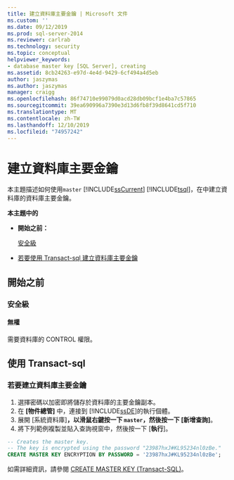 ```yaml
---
title: 建立資料庫主要金鑰 | Microsoft 文件
ms.custom: ''
ms.date: 09/12/2019
ms.prod: sql-server-2014
ms.reviewer: carlrab
ms.technology: security
ms.topic: conceptual
helpviewer_keywords:
- database master key [SQL Server], creating
ms.assetid: 8cb24263-e97d-4e4d-9429-6cf494a4d5eb
author: jaszymas
ms.author: jaszymas
manager: craigg
ms.openlocfilehash: 86f74710e99079d0acd28db09bcf1e4ba7c57865
ms.sourcegitcommit: 39ea690996a7390e3d13d6fb8f39d8641cd5f710
ms.translationtype: MT
ms.contentlocale: zh-TW
ms.lasthandoff: 12/10/2019
ms.locfileid: "74957242"
---
```

# <a name="create-a-database-master-key"></a>建立資料庫主要金鑰

本主題描述如何使用`master` [!INCLUDE[ssCurrent](../../../includes/sscurrent-md.md)] [!INCLUDE[tsql](../../../includes/tsql-md.md)]，在中建立資料庫的資料庫主要金鑰。

**本主題中的**

- **開始之前：**

  [安全級](#Security)

- [若要使用 Transact-sql 建立資料庫主要金鑰](#TsqlProcedure)

## <a name="BeforeYouBegin"></a>開始之前

### <a name="Security"></a>安全級

#### <a name="Permissions"></a>無權

需要資料庫的 CONTROL 權限。

## <a name="TsqlProcedure"></a>使用 Transact-sql

### <a name="to-create-a-database-master-key"></a>若要建立資料庫主要金鑰

1. 選擇密碼以加密即將儲存於資料庫的主要金鑰副本。
2. 在 **[物件總管]** 中，連接到 [!INCLUDE[ssDE](../../../includes/ssde-md.md)]的執行個體。
3. 展開 [系統資料庫]****，以滑鼠右鍵按一下 `master`，然後按一下 [新增查詢]****。
4. 將下列範例複製並貼入查詢視窗中，然後按一下 [**執行**]。

  ```sql
  -- Creates the master key.
  -- The key is encrypted using the password "23987hxJ#KL95234nl0zBe."
  CREATE MASTER KEY ENCRYPTION BY PASSWORD = '23987hxJ#KL95234nl0zBe';
```

如需詳細資訊，請參閱 [CREATE MASTER KEY &#40;Transact-SQL&#41;](/sql/t-sql/statements/create-master-key-transact-sql)。
